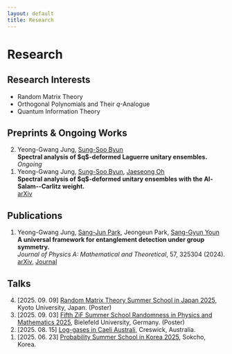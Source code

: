 ```yaml
---
layout: default
title: Research
---
```


# Research

## Research Interests
- Random Matrix Theory
- Orthogonal Polynomials and Their <span>$q$</span>-Analogue
- Quantum Information Theory

## Preprints & Ongoing Works
<ol reversed class="paper-list">
  <li>
    Yeong-Gwang Jung, <a href="https://sites.google.com/view/sungsoobyun">Sung-Soo Byun</a> <br>
    <strong>Spectral analysis of <span>$q$</span>-deformed Laguerre unitary ensembles.</strong> <br>
    <em>Ongoing</em>
  </li>
  <li>
    Yeong-Gwang Jung, <a href="https://sites.google.com/view/sungsoobyun">Sung-Soo Byun</a>, <a href="https://sites.google.com/view/jaeseong-oh/">Jaeseong Oh</a> <br>
    <strong>Spectral analysis of <span>$q$</span>-deformed unitary ensembles with the Al-Salam--Carlitz weight.</strong> <br>
    <a href="https://arxiv.org/abs/2507.18042" target="_blank"> arXiv </a>
  </li>
</ol>

## Publications
<ol reversed class="paper-list">
  <li>
    Yeong-Gwang Jung, <a href="https://sites.google.com/view/sang-junparkshome/about?authuser=0">Sang-Jun Park</a>, Jeongeun Park, <a href="https://sites.google.com/site/sanggyunyoun/home">Sang-Gyun Youn</a> <br>
    <strong>A universal framework for entanglement detection under group symmetry.</strong> <br>
    <em>Journal of Physics A: Mathematical and Theoretical</em>, 57, 325304 (2024). <br>
    <a href="https://arxiv.org/abs/2301.03849" target="_blank">arXiv</a>, <a href="https://iopscience.iop.org/article/10.1088/1751-8121/ad6413" target="_blank">Journal</a>
  </li>
</ol>


## Talks
<ol reversed>
  <li>
    [2025. 09. 09] <a href="https://benoitcollins.github.io/rmt2025/">Random Matrix Theory Summer School in Japan 2025</a>, Kyoto University, Japan. (Poster)
  </li>
  <li>
    [2025. 09. 03] <a href="https://indico.physik.uni-bielefeld.de/event/220/overview">Fifth ZiF Summer School Randomness in Physics and Mathematics 2025</a>, Bielefeld University, Germany. (Poster)
  </li>
  <li>
  [2025. 08. 15] <a href="https://lica2025.github.io/">Log-gases in Caeli Australi</a>, Creswick, Australia.
  </li>
  <li>
  [2025. 06. 23] <a href="https://sites.google.com/view/pssk2025/home?authuser=0">Probability Summer School in Korea 2025</a>, Sokcho, Korea.
  </li>
</ol>
